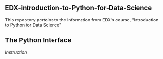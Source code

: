## EDX-introduction-to-Python-for-Data-Science
This repository pertains to the information from EDX's course, "Introduction to Python for Data Science"

## The Python Interface
 *Instruction.* </span> 
